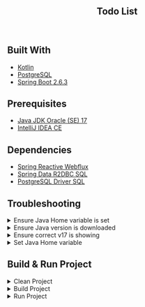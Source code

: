 <div id="top"></div>

<h2 align="center">Todo List</h2>
<br>

## Built With
* [Kotlin](https://kotlinlang.org/)
* [PostgreSQL](https://www.postgresql.org)
* [Spring Boot 2.6.3](https://spring.io)

## Prerequisites
* [Java JDK Oracle (SE) 17](https://www.oracle.com/java/technologies/downloads/#java17)
* [IntelliJ IDEA CE](https://www.jetbrains.com/idea/download/)

## Dependencies
* [Spring Reactive Webflux](https://mvnrepository.com/artifact/org.springframework.boot/spring-boot-starter-webflux)
* [Spring Data R2DBC SQL](https://mvnrepository.com/artifact/org.springframework.boot/spring-boot-starter-data-r2dbc)
* [PostgreSQL Driver SQL](https://mvnrepository.com/artifact/org.postgresql/postgresql)

## Troubleshooting
<!-- Ensure Java Home variable is set -->
<details>
<summary>Ensure Java Home variable is set</summary>

```bash
echo $JAVA_HOME
```
Should see
```
/Library/Java/JavaVirtualMachines/jdk-17.0.1.jdk/Contents/Home
```
If not, you either don't have it downloaded, or Java Home variable is not set. <br>
</details>

<!-- Ensure Java version is downloaded -->
<details>
<summary>Ensure Java version is downloaded</summary>

```bash
/usr/libexec/java_home -V
```
Should see installed JDKs:
```
17.0.1 (x86_64) "Oracle Corporation" - "Java SE 17.0.1" /Library/Java/JavaVirtualMachines/jdk-17.0.1.jdk/Contents/Home
16.0.1 (x86_64) "Oracle Corporation" - "OpenJDK 16.0.1" /Users/user/Library/Java/JavaVirtualMachines/openjdk-16.0.1/Contents/Home
11.0.13 (x86_64) "Oracle Corporation" - "Java SE 11.0.13" /Library/Java/JavaVirtualMachines/jdk-11.0.13.jdk/Contents/Home
...
```
If not found, have not downloaded the JDK properly.<br>
</details>

<!-- Ensure correct v17 is showing -->
<details>
<summary>Ensure correct v17 is showing</summary>

```bash
/usr/libexec/java_home -v 17
```
Should see
```
/Library/Java/JavaVirtualMachines/jdk-17.0.1.jdk/Contents/Home
```
If you see a non-Oracle JDK, like open JDK, you need to uninstall it first. <br>
</details>

<!-- Set Java Home variable -->
<details>
<summary>Set Java Home variable</summary>

Find out what shell version you're using:
```bash
echo $SHELL
```
If you're using [ZSH](https://ohmyz.sh): you ought to be updating `~/.zshrc` else `~/.bash_profile` for the following steps. <br>

Update your profile:
```bash
[emacs/vim/atom] ~/.zshrc
```
Add the following line:
```bash
export JAVA_HOME=$(/usr/libexec/java_home -v 17)
```
Update shell profile
```bash
source ~/.zshrc
```
</details>

## Build & Run Project
<!-- Clean Project -->
<details>
<summary>Clean Project</summary>

```bash

```
</details>

<!-- Build Project -->
<details>
<summary>Build Project</summary>

```bash

```
</details>

<!-- Run Project -->
<details>
<summary>Run Project</summary>

```bash
./gradlew bootRun --args='--spring.profiles.active=dev'
```
</details>
